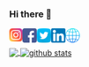 ### Hi there 👋

<a href="https://instagram.com/techwaker">
  <img align="left" alt="Instagram" width="24px" src="Social-icons/instagram.png" />
</a>
<a href="https://instagram.com/techwaker">
  <img align="left" alt="Instagram" width="26px" src="Social-icons/facebook.png" />
</a>
<a href="https://instagram.com/techwaker">
  <img align="left" alt="Instagram" width="26px" src="Social-icons/twitter.png" />
</a>
<a href="https://instagram.com/techwaker">
  <img align="left" alt="Instagram" width="26px" src="Social-icons/linkedin.png" />
</a>
<a href="https://instagram.com/techwaker">
  <img align="left" alt="Instagram" width="26px" src="Social-icons/global.png" />
</a>
</br>
</br>
<a href="#">
<img align="center" src="https://github-readme-stats.vercel.app/api/top-langs/?username=techwaker&theme=dark&hide_langs_below=1" />
</a>
<a href="#">
<img align="center" src="https://github-readme-stats.vercel.app/api?username=techwaker&show_icons=true&theme=dark&line_height=27" alt="github stats"/>
</a>
<!--
**TechWaker/TechWaker** is a ✨ _special_ ✨ repository because its `README.md` (this file) appears on your GitHub profile.

Here are some ideas to get you started:

- 🔭 I’m currently working on ...
- 🌱 I’m currently learning ...
- 👯 I’m looking to collaborate on ...
- 🤔 I’m looking for help with ...
- 💬 Ask me about ...
- 📫 How to reach me: ...
- 😄 Pronouns: ...
- ⚡ Fun fact: ...
-->
